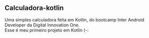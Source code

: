 ## Calculadora-kotlin
Uma simples calculadora feita em Kotlin, do bootcamp Inter Android Developer da Digital Innovation One.  
Esse é meu primeiro projeto em Kotlin (-: